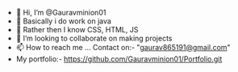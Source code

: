 - 👋 Hi, I’m @Gauravminion01
- 👀 Basically i do work on java
- 🌱 Rather then I know CSS, HTML, JS
- 💞️ I’m looking to collaborate on making projects
- 📫 How to reach me ... Contact on:- "gaurav865191@gmail.com"
- My portfolio:- https://github.com/Gauravminion01/Portfolio.git

<!---
Gauravminion01/Gauravminion01 is a ✨ special ✨ repository because its `README.md` (this file) appears on your GitHub profile.
You can click the Preview link to take a look at your changes.
--->
